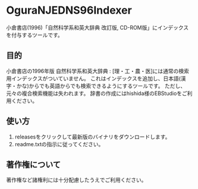 # OguraNJEDNS96Indexer
小倉書店(1996)「自然科学系和英大辞典 改訂版, CD-ROM版」にインデックスを付与するツールです。

## 目的
小倉書店の1996年版 自然科学系和英大辞典 : [理・工・農・医]には通常の検索用インデックスがついていません。
これはインデックスを追加し、日本語(漢字・かな)からでも英語からでも検索できるようにするツールです。
ただし、元々の複合検索機能は失われます。
辞書の作成にはhishida様のEBStudioをご利用ください。

## 使い方
1. releasesをクリックして最新版のバイナリをダウンロードします。
2. readme.txtの指示に従ってください。

## 著作権について
著作権など諸権利には十分配慮したうえでご利用ください。
